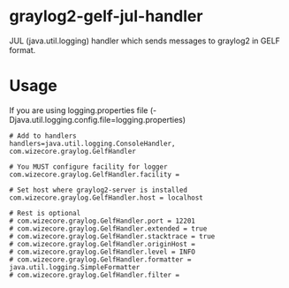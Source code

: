 graylog2-gelf-jul-handler
=========================

JUL (java.util.logging) handler which sends messages to graylog2 in GELF format.

Usage
======

If you are using logging.properties file (-Djava.util.logging.config.file=logging.properties)
	
	# Add to handlers
	handlers=java.util.logging.ConsoleHandler, com.wizecore.graylog.GelfHandler
	
	# You MUST configure facility for logger
	com.wizecore.graylog.GelfHandler.facility =
	
	# Set host where graylog2-server is installed
	com.wizecore.graylog.GelfHandler.host = localhost
	
	# Rest is optional
	# com.wizecore.graylog.GelfHandler.port = 12201
	# com.wizecore.graylog.GelfHandler.extended = true
	# com.wizecore.graylog.GelfHandler.stacktrace = true
	# com.wizecore.graylog.GelfHandler.originHost = 
	# com.wizecore.graylog.GelfHandler.level = INFO
	# com.wizecore.graylog.GelfHandler.formatter = java.util.logging.SimpleFormatter
	# com.wizecore.graylog.GelfHandler.filter = 